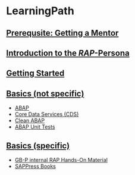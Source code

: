 # LearningPath

## [Prerequsite: Getting a Mentor](https://github.com/msg-CareerPaths/sap-rap-persona/blob/main/chapters/000-Prerequisite-Getting-a-Mentor-assigned.md)

## [Introduction to the *RAP*-Persona](https://github.com/msg-CareerPaths/sap-rap-persona/blob/main/chapters/001-Introduction-Rap-Persona.md)

## [Getting Started](https://github.com/msg-CareerPaths/sap-rap-persona/blob/main/chapters/002-Getting-Started.md)

## [Basics (not specific)](https://github.com/msg-CareerPaths/sap-rap-persona/tree/main/chapters/003-Basics-(not-specific))

- [ABAP](https://github.com/msg-CareerPaths/sap-rap-persona/blob/main/chapters/003-Basics-(not-specific)/003a-ABAP.md)
- [Core Data Services (CDS)](https://github.com/msg-CareerPaths/sap-rap-persona/blob/main/chapters/003-Basics-(not-specific)/003b-Core-Data-Services.md)
- [Clean ABAP](https://github.com/msg-CareerPaths/sap-rap-persona/blob/main/chapters/003-Basics-(not-specific)/003c-Clean-ABAP.md)
- [ABAP Unit Tests](https://github.com/msg-CareerPaths/sap-rap-persona/blob/main/chapters/003-Basics-(not-specific)/003d-ABAP-Unit-Tests.md)

## [Basics (specific)](https://github.com/msg-CareerPaths/sap-rap-persona/tree/main/chapters/004-Basics-(specific))

- [GB-P internal RAP Hands-On Material](https://github.com/msg-CareerPaths/sap-rap-persona/blob/main/chapters/004-Basics-(specific)/004a-internal-Material.md)
- [SAPPress Books](https://github.com/msg-CareerPaths/sap-rap-persona/blob/main/chapters/004-Basics-(specific)/004b-SAPPress.md)
